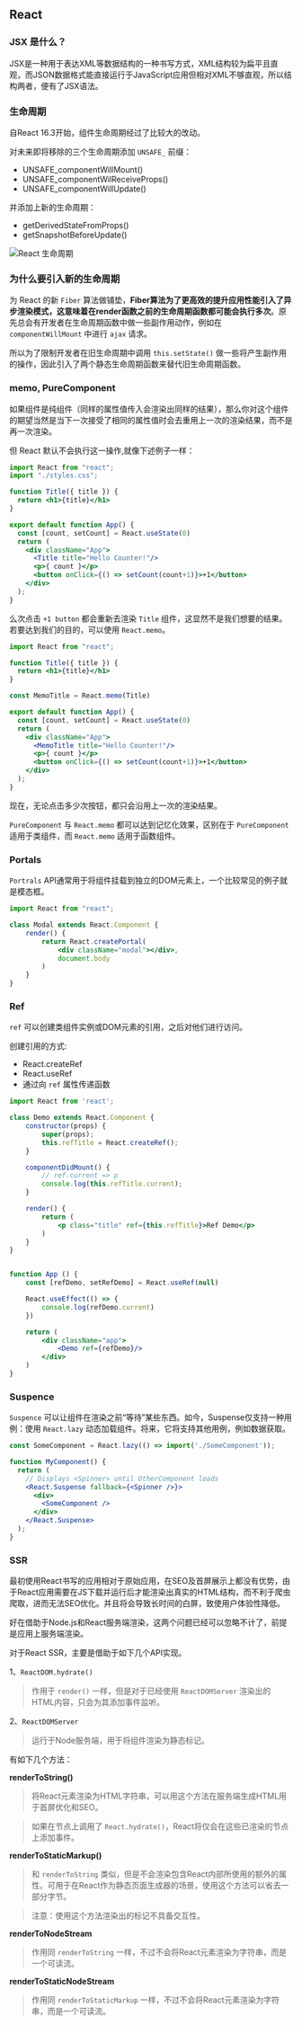 ## React 

### JSX 是什么？

JSX是一种用于表达XML等数据结构的一种书写方式，XML结构较为扁平且直观，而JSON数据格式能直接运行于JavaScript应用但相对XML不够直观，所以结构两者，便有了JSX语法。

### 生命周期

自React 16.3开始，组件生命周期经过了比较大的改动。

对未来即将移除的三个生命周期添加 `UNSAFE_` 前缀：

- UNSAFE_componentWillMount()
- UNSAFE_componentWilReceiveProps()
- UNSAFE_componentWillUpdate()

并添加上新的生命周期：

- getDerivedStateFromProps()
- getSnapshotBeforeUpdate()

![React 生命周期](../images/4.jpg)


### 为什么要引入新的生命周期

为 React 的新 `Fiber` 算法做铺垫，**Fiber算法为了更高效的提升应用性能引入了异步渲染模式，这意味着在render函数之前的生命周期函数都可能会执行多次**。原先总会有开发者在生命周期函数中做一些副作用动作，例如在 `componentWillMount` 中进行 `ajax` 请求。

所以为了限制开发者在旧生命周期中调用 `this.setState()` 做一些将产生副作用的操作，因此引入了两个静态生命周期函数来替代旧生命周期函数。


### memo, PureComponent

如果组件是纯组件（同样的属性值传入会渲染出同样的结果），那么你对这个组件的期望当然是当下一次接受了相同的属性值时会去重用上一次的渲染结果，而不是再一次渲染。

但 React 默认不会执行这一操作,就像下述例子一样：

```jsx
import React from "react";
import "./styles.css";

function Title({ title }) {
  return <h1>{title}</h1>
}

export default function App() {
  const [count, setCount] = React.useState(0)
  return (
    <div className="App">
      <Title title="Hello Counter!"/>
      <p>{ count }</p>
      <button onClick={() => setCount(count+1)}>+1</button>
    </div>
  );
}
```

么次点击 `+1 button` 都会重新去渲染 `Title` 组件，这显然不是我们想要的结果。若要达到我们的目的，可以使用 `React.memo`。

```jsx
import React from "react";

function Title({ title }) {
  return <h1>{title}</h1>
}

const MemoTitle = React.memo(Title)

export default function App() {
  const [count, setCount] = React.useState(0)
  return (
    <div className="App">
      <MemoTitle title="Hello Counter!"/>
      <p>{ count }</p>
      <button onClick={() => setCount(count+1)}>+1</button>
    </div>
  );
}
```

现在，无论点击多少次按钮，都只会沿用上一次的渲染结果。

`PureComponent` 与 `React.memo` 都可以达到记忆化效果，区别在于 `PureComponent` 适用于类组件，而 `React.memo` 适用于函数组件。

### Portals

`Portrals` API通常用于将组件挂载到独立的DOM元素上，一个比较常见的例子就是模态框。

```jsx
import React from "react";

class Modal extends React.Component {
    render() {
        return React.createPortal(
            <div className="modal"></div>,
            document.body
        )
    }
}
```

### Ref

`ref` 可以创建类组件实例或DOM元素的引用，之后对他们进行访问。

创建引用的方式: 

- React.createRef
- React.useRef
- 通过向 `ref` 属性传递函数

```jsx
import React from 'react';

class Demo extends React.Component {
    constructor(props) {
        super(props);
        this.refTitle = React.createRef();
    }

    componentDidMount() {
        // ref.current => p
        console.log(this.refTitle.current);
    }

    render() {
        return (
            <p class="title" ref={this.refTitle}>Ref Demo</p>
        )
    }
}


function App () {
    const [refDemo, setRefDemo] = React.useRef(null)

    React.useEffect(() => {
        console.log(refDemo.current)
    })

    return (
        <div className="app">
            <Demo ref={refDemo}/>
        </div>
    )
}
```

### Suspence

`Suspence` 可以让组件在渲染之前“等待”某些东西。如今，Suspense仅支持一种用例：使用 `React.lazy` 动态加载组件。将来，它将支持其他用例，例如数据获取。

```jsx
const SomeComponent = React.lazy(() => import('./SomeComponent'));

function MyComponent() {
  return (
    // Displays <Spinner> until OtherComponent loads
    <React.Suspense fallback={<Spinner />}>
      <div>
        <SomeComponent />
      </div>
    </React.Suspense>
  );
}
```


### SSR

最初使用React书写的应用相对于原始应用，在SEO及首屏展示上都没有优势，由于React应用需要在JS下载并运行后才能渲染出真实的HTML结构，而不利于爬虫爬取，进而无法SEO优化。并且将会导致长时间的白屏，致使用户体验性降低。

好在借助于Node.js和React服务端渲染，这两个问题已经可以忽略不计了，前提是应用上服务端渲染。

对于React SSR，主要是借助于如下几个API实现。

1、`ReactDOM.hydrate()`

> 作用于 `render()` 一样，但是对于已经使用 `ReactDOMServer` 渲染出的HTML内容，只会为其添加事件监听。

2、`ReactDOMServer`

> 运行于Node服务端，用于将组件渲染为静态标记。

有如下几个方法：

**renderToString()**

> 将React元素渲染为HTML字符串，可以用这个方法在服务端生成HTML用于首屏优化和SEO。

> 如果在节点上调用了 `React.hydrate()`，React将仅会在这些已渲染的节点上添加事件。

**renderToStaticMarkup()**

> 和 `renderToString` 类似，但是不会渲染包含React内部所使用的额外的属性。可用于在React作为静态页面生成器的场景，使用这个方法可以省去一部分字节。

> 注意：使用这个方法渲染出的标记不具备交互性。

**renderToNodeStream**

> 作用同 `renderToString` 一样，不过不会将React元素渲染为字符串，而是一个可读流。

**renderToStaticNodeStream**

> 作用同 `renderToStaticMarkup` 一样，不过不会将React元素渲染为字符串，而是一个可读流。
